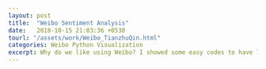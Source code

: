 ```yaml
---
layout: post
title:  "Weibo Sentiment Analysis"
date:   2018-10-15 21:03:36 +0530
tourl: "/assets/work/Weibo_TianzhuQin.html"
categories: Weibo Python Visualization
excerpt: Why do we like using Weibo? I showed some easy codes to have little analysis, which turns out to be... <br> <img src="/assets/img/weibo-distribution.png" width="400">
---
```


[jekyll-docs]: https://jekyllrb.com/docs/home
[jekyll-gh]:   https://github.com/jekyll/jekyll
[jekyll-talk]: https://talk.jekyllrb.com/